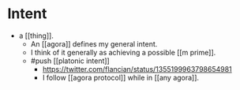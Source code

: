 # Intent

- a [[thing]].
  - An [[agora]] defines my general intent.
  - I think of it generally as achieving a possible [[m prime]].
  - #push [[platonic intent]]
    - https://twitter.com/flancian/status/1355199963798654981
    - I follow [[agora protocol]] while in [[any agora]].
